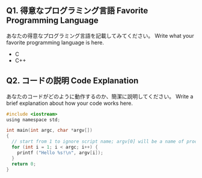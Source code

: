 ## Q1. 得意なプログラミング言語 Favorite Programming Language
あなたの得意なプログラミング言語を記載してみてください。
Write what your favorite programming language is here.

- C
- C++


## Q2. コードの説明 Code Explanation
あなたのコードがどのように動作するのか、簡潔に説明してください。
Write a brief explanation about how your code works here.


``` C 
#include <iostream>
using namespace std;

int main(int argc, char *argv[])
{
  // start from 1 to ignore script name; argv[0] will be a name of processing file.
  for (int i = 1; i < argc; i++) {
    printf ("Hello %s!\n", argv[i]);
  }
  return 0;
}

```